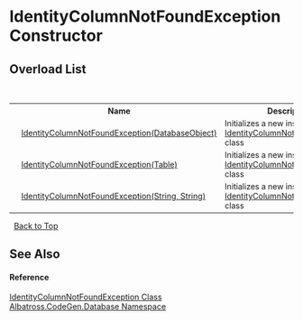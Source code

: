 # IdentityColumnNotFoundException Constructor 
 


## Overload List
&nbsp;<table><tr><th></th><th>Name</th><th>Description</th></tr><tr><td>![Public method](media/pubmethod.gif "Public method")</td><td><a href="M_Albatross_CodeGen_Database_IdentityColumnNotFoundException__ctor.md">IdentityColumnNotFoundException(DatabaseObject)</a></td><td>
Initializes a new instance of the <a href="T_Albatross_CodeGen_Database_IdentityColumnNotFoundException.md">IdentityColumnNotFoundException</a> class</td></tr><tr><td>![Public method](media/pubmethod.gif "Public method")</td><td><a href="M_Albatross_CodeGen_Database_IdentityColumnNotFoundException__ctor_2.md">IdentityColumnNotFoundException(Table)</a></td><td>
Initializes a new instance of the <a href="T_Albatross_CodeGen_Database_IdentityColumnNotFoundException.md">IdentityColumnNotFoundException</a> class</td></tr><tr><td>![Public method](media/pubmethod.gif "Public method")</td><td><a href="M_Albatross_CodeGen_Database_IdentityColumnNotFoundException__ctor_1.md">IdentityColumnNotFoundException(String, String)</a></td><td>
Initializes a new instance of the <a href="T_Albatross_CodeGen_Database_IdentityColumnNotFoundException.md">IdentityColumnNotFoundException</a> class</td></tr></table>&nbsp;
<a href="#identitycolumnnotfoundexception-constructor">Back to Top</a>

## See Also


#### Reference
<a href="T_Albatross_CodeGen_Database_IdentityColumnNotFoundException.md">IdentityColumnNotFoundException Class</a><br /><a href="N_Albatross_CodeGen_Database.md">Albatross.CodeGen.Database Namespace</a><br />